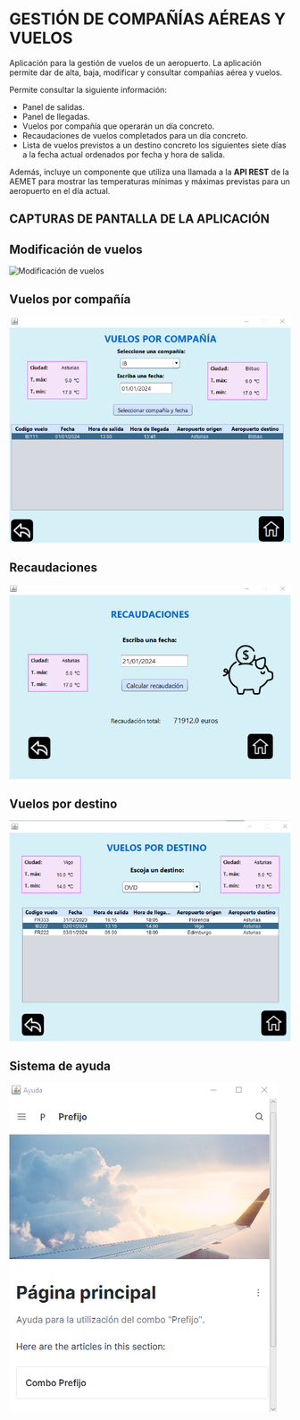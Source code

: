 # GESTIÓN DE COMPAÑÍAS AÉREAS Y VUELOS

Aplicación para la gestión de vuelos de un aeropuerto.
La aplicación permite dar de alta, baja, modificar y consultar compañías aérea y vuelos.

Permite consultar la siguiente información:
- Panel de salidas.
- Panel de llegadas.
- Vuelos por compañía que operarán un día concreto.
- Recaudaciones de vuelos completados para un día concreto.
- Lista de vuelos previstos a un destino concreto los siguientes siete días a la fecha actual ordenados por fecha y hora de salida.

Además, incluye un componente que utiliza una llamada a la **API REST** de la AEMET para mostrar las temperaturas mínimas y máximas previstas para un aeropuerto en el día actual.

## CAPTURAS DE PANTALLA DE LA APLICACIÓN

## Modificación de vuelos

![Modificación de vuelos](/images/Modificacióndevuelos.png)

## Vuelos por compañía

![Vuelos por compañía](/images/Vuelosporcompañía.png)

## Recaudaciones

![Recaudaciones](/images/Recaudaciones.png)

## Vuelos por destino

![Vuelos por destino](/images/Vuelospordestino.png)

## Sistema de ayuda

![Sistema de ayuda](/images/Sistemadeayuda.png)
